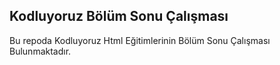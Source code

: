 ## Kodluyoruz Bölüm Sonu Çalışması

Bu repoda Kodluyoruz Html Eğitimlerinin Bölüm Sonu Çalışması Bulunmaktadır.